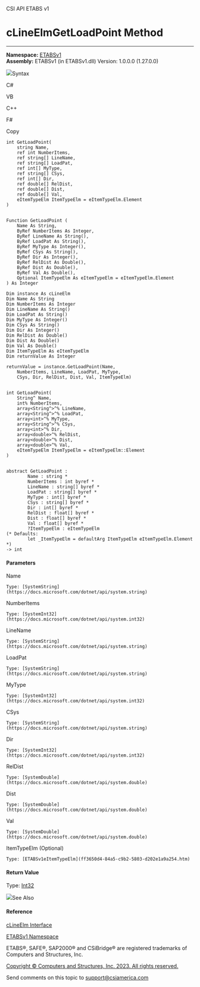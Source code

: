 ﻿

CSI API ETABS v1

# cLineElmGetLoadPoint Method  
  
---  
  
**Namespace:** [ETABSv1](2780f1b8-2033-5289-2298-1cdb2a7508d9.htm)  
**Assembly:** ETABSv1 (in ETABSv1.dll) Version: 1.0.0.0 (1.27.0.0)

![](../icons/SectionExpanded.png)Syntax

C#

VB

C++

F#

Copy

    
    
    int GetLoadPoint(
    	string Name,
    	ref int NumberItems,
    	ref string[] LineName,
    	ref string[] LoadPat,
    	ref int[] MyType,
    	ref string[] CSys,
    	ref int[] Dir,
    	ref double[] RelDist,
    	ref double[] Dist,
    	ref double[] Val,
    	eItemTypeElm ItemTypeElm = eItemTypeElm.Element
    )
    
    
    Function GetLoadPoint ( 
    	Name As String,
    	ByRef NumberItems As Integer,
    	ByRef LineName As String(),
    	ByRef LoadPat As String(),
    	ByRef MyType As Integer(),
    	ByRef CSys As String(),
    	ByRef Dir As Integer(),
    	ByRef RelDist As Double(),
    	ByRef Dist As Double(),
    	ByRef Val As Double(),
    	Optional ItemTypeElm As eItemTypeElm = eItemTypeElm.Element
    ) As Integer
    
    Dim instance As cLineElm
    Dim Name As String
    Dim NumberItems As Integer
    Dim LineName As String()
    Dim LoadPat As String()
    Dim MyType As Integer()
    Dim CSys As String()
    Dim Dir As Integer()
    Dim RelDist As Double()
    Dim Dist As Double()
    Dim Val As Double()
    Dim ItemTypeElm As eItemTypeElm
    Dim returnValue As Integer
    
    returnValue = instance.GetLoadPoint(Name, 
    	NumberItems, LineName, LoadPat, MyType, 
    	CSys, Dir, RelDist, Dist, Val, ItemTypeElm)
    
    
    int GetLoadPoint(
    	String^ Name, 
    	int% NumberItems, 
    	array<String^>^% LineName, 
    	array<String^>^% LoadPat, 
    	array<int>^% MyType, 
    	array<String^>^% CSys, 
    	array<int>^% Dir, 
    	array<double>^% RelDist, 
    	array<double>^% Dist, 
    	array<double>^% Val, 
    	eItemTypeElm ItemTypeElm = eItemTypeElm::Element
    )
    
    
    abstract GetLoadPoint : 
            Name : string * 
            NumberItems : int byref * 
            LineName : string[] byref * 
            LoadPat : string[] byref * 
            MyType : int[] byref * 
            CSys : string[] byref * 
            Dir : int[] byref * 
            RelDist : float[] byref * 
            Dist : float[] byref * 
            Val : float[] byref * 
            ?ItemTypeElm : eItemTypeElm 
    (* Defaults:
            let _ItemTypeElm = defaultArg ItemTypeElm eItemTypeElm.Element
    *)
    -> int 
    

#### Parameters

Name

    Type: [SystemString](https://docs.microsoft.com/dotnet/api/system.string)  

NumberItems

    Type: [SystemInt32](https://docs.microsoft.com/dotnet/api/system.int32)  

LineName

    Type: [SystemString](https://docs.microsoft.com/dotnet/api/system.string)  

LoadPat

    Type: [SystemString](https://docs.microsoft.com/dotnet/api/system.string)  

MyType

    Type: [SystemInt32](https://docs.microsoft.com/dotnet/api/system.int32)  

CSys

    Type: [SystemString](https://docs.microsoft.com/dotnet/api/system.string)  

Dir

    Type: [SystemInt32](https://docs.microsoft.com/dotnet/api/system.int32)  

RelDist

    Type: [SystemDouble](https://docs.microsoft.com/dotnet/api/system.double)  

Dist

    Type: [SystemDouble](https://docs.microsoft.com/dotnet/api/system.double)  

Val

    Type: [SystemDouble](https://docs.microsoft.com/dotnet/api/system.double)  

ItemTypeElm (Optional)

    Type: [ETABSv1eItemTypeElm](ff3650d4-84a5-c9b2-5803-d202e1a9a254.htm)  

#### Return Value

Type: [Int32](https://docs.microsoft.com/dotnet/api/system.int32)

![](../icons/SectionExpanded.png)See Also

#### Reference

[cLineElm Interface](12845e9d-b6df-04f3-44cf-7b26f167b1fb.htm)

[ETABSv1 Namespace](2780f1b8-2033-5289-2298-1cdb2a7508d9.htm)

ETABS®, SAFE®, SAP2000® and CSiBridge® are registered trademarks of Computers
and Structures, Inc.  

[Copyright © Computers and Structures, Inc. 2023. All rights
reserved.](http://www.csiamerica.com)

Send comments on this topic to
[support@csiamerica.com](mailto:support%40csiamerica.com?Subject=CSI%20API%20ETABS%20v1)

